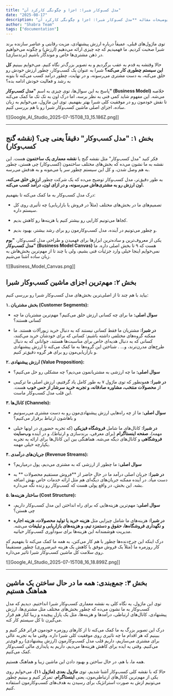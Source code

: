 ```yaml
---
title: "مدل کسب‌وکار شبرا: اجزا و چگونگی کارکرد آن"
date: "2025-08-17"
description: "توضیحات مقاله **مدل کسب‌وکار شبرا: اجزا و چگونگی کارکرد آن**"
author: "Shabra Team"
tags: ["documentation"]
---
```


توی ماژول‌های قبلی، عمیقاً درباره ارزش پیشنهادی، مزیت رقابتی و عناصر سازنده برند شبرا صحبت کردیم. ما فهمیدیم که چه چیزی ارائه می‌دهیم (ارزش) و چگونه می‌خواهیم در ذهن مشتری‌ها خاص و موندگار باشیم (برندسازی).

حالا وقتشه یه قدم به عقب برگردیم و به تصویر بزرگ‌تر نگاه کنیم. می‌خوایم ببینیم **کل این سیستم چطوری کار می‌کنه؟** شبرا به عنوان یک کسب‌وکار، چطور ارزش خودش رو خلق می‌کنه، به دست مشتری می‌رسونه، و در نهایت، چطور درآمد کسب می‌کنه تا بتونه به رشد و فعالیت خودش ادامه بده؟

پاسخ به این سوال‌ها، توی چیزی به اسم **"مدل کسب‌وکار" (Business Model)** خلاصه می‌شه. این مفهوم شاید کمی فنی به نظر برسه، اما درک اون به تک تک ما کمک می‌کنه تا نقش خودمون رو در موفقیت کلی شبرا بهتر بفهمیم. توی این ماژول، می‌خوایم به زبان ساده، اجزای اصلی ماشین کسب‌وکار شبرا رو با هم بررسی کنیم.

![[Google_AI_Studio_2025-07-15T08_13_15.186Z.png]]

---

## **بخش ۱: "مدل کسب‌وکار" دقیقاً یعنی چی؟ (نقشه گنج کسب‌وکار)**

فکر کنید "مدل کسب‌وکار" مثل نقشه گنج یا **نقشه معماری یک ساختمون** هست. این نقشه به ما نشون می‌ده که بخش‌های مختلف ساختمون (کسب‌وکار) چی هستن، چطور به هم وصل شدن، و کل این سیستم چطور سر پا می‌مونه و به هدفش می‌رسه.

به طور دقیق‌تر، مدل کسب‌وکار توضیح می‌ده که یک شرکت چطور **ارزش خلق می‌کنه، اون ارزش رو به مشتری‌هاش می‌رسونه، و در ازای اون، درآمد کسب می‌کنه.**

درک مدل کسب‌وکار به ما کمک می‌کنه تا بفهمیم:

- تصمیم‌های ما در بخش‌های مختلف (مثلاً در فروش یا بازاریابی) چه تأثیری روی کل سیستم داره.
    
- کجاها می‌تونیم کارایی رو بیشتر کنیم یا هزینه‌ها رو کاهش بدیم.
    
- و چطور می‌تونیم در آینده، مدل کسب‌وکارمون رو برای رشد بیشتر، بهبود بدیم.
    

یکی از معروف‌ترین و ساده‌ترین ابزارها برای فهمیدن و طراحی مدل کسب‌وکار، **"بوم مدل کسب‌وکار" (Business Model Canvas)** هست که ۹ تا بخش اصلی داره. ما نمی‌خوایم اینجا خیلی وارد جزئیات فنی بشیم، ولی با چند تا از مهم‌ترین بخش‌هاش به زبان ساده آشنا می‌شیم.

![[Business_Model_Canvas.png]]
## **بخش ۲: مهم‌ترین اجزای ماشین کسب‌وکار شبرا**

بیاید با هم چند تا از اصلی‌ترین بخش‌های مدل کسب‌وکار شبرا رو بررسی کنیم:

**۱. بخش مشتریان (Customer Segments):**

- **سوال اصلی:** ما برای چه کسانی ارزش خلق می‌کنیم؟ مهم‌ترین مشتریان ما چه کسانی هستند؟
    
- **در شبرا:** مشتریان ما فقط کسانی نیستند که به دنبال خرید زیورآلات هستند. ما ممکنه گروه‌های مختلفی داشته باشیم: کسانی که برای خودشان خرید می‌کنند، کسانی که به دنبال هدیه‌ای خاص برای مناسبت‌ها هستند، جوانانی که به دنبال طرح‌های مدرن‌ترند، و... . شناختن این گروه‌ها به ما کمک می‌کنه تا ارزش پیشنهادی و بازاریابی‌مون رو برای هر گروه دقیق‌تر کنیم.
    

**۲. ارزش پیشنهادی (Value Proposition):**

- **سوال اصلی:** ما چه ارزشی به مشتریانمون می‌دیم؟ چه مشکلی رو حل می‌کنیم؟
    
- **در شبرا:** همونطور که توی ماژول ۷ به طور کامل یاد گرفتیم، ارزش اصلی ما ترکیبی از **محصولات منتخب، مشاوره صادقانه، و تجربه خرید سرشار از حس خوب** هست. این قلب مدل کسب‌وکار ماست.
    

**۳. کانال‌ها (Channels):**

- **سوال اصلی:** ما از چه راه‌هایی ارزش پیشنهادی‌مون رو به دست مشتری می‌رسونیم و باهاشون ارتباط برقرار می‌کنیم؟
    
- **در شبرا:** کانال‌های ما شامل **فروشگاه‌ فیزیکی** (که تجربه حضوری در اونها خیلی مهمه)، **صفحه اینستاگرام** (برای معرفی، برندسازی و ارتباط)، و در آینده **وب‌سایت فروشگاهی** و کانال‌های دیگه می‌شه. هماهنگی بین این کانال‌ها برای ارائه یه تجربه یکپارچه خیلی مهمه.
    

**۴. جریان‌های درآمدی (Revenue Streams):**

- **سوال اصلی:** ما چطور از ارزشی که به مشتری می‌دیم، پول درمیاریم؟
    
- **در شبرا:** جریان اصلی درآمد ما در حال حاضر از **فروش مستقیم محصولات ** به دست میاد. در آینده ممکنه جریان‌های دیگه‌ای هم مثل ارائه خدمات خاص  بهش اضافه بشه. این بخش، در واقع پولی هست که کسب‌وکار رو زنده نگه می‌داره.
    

**۵. ساختار هزینه‌ها (Cost Structure):**

- **سوال اصلی:** مهم‌ترین هزینه‌هایی که برای راه انداختن این مدل کسب‌وکار داریم، چی هستن؟
    
- **در شبرا:** هزینه‌های ما شامل چیزایی مثل **هزینه خرید یا تولید محصولات، هزینه اجاره و نگهداری فروشگاه‌ها، حقوق و دستمزد تیم، و هزینه‌های بازاریابی و تبلیغات** می‌شه. مدیریت هوشمندانه این هزینه‌ها برای سودآوری کسب‌وکار حیاتیه.
    

درک اینکه این چرخ‌دنده‌ها چطور با هم کار می‌کنن، به همه ما کمک می‌کنه تا بفهمیم که کار روزمره ما (مثلاً یک فروش موفق یا کاهش یک هزینه غیرضروری) چطور مستقیماً روی سلامت کل ماشین کسب‌وکار شبرا تاثیر می‌ذاره.

![[Google_AI_Studio_2025-07-15T08_16_18.899Z.png]]

---

## **بخش ۳: جمع‌بندی: همه ما در حال ساختن یک ماشین هماهنگ هستیم**

توی این ماژول، یه نگاه کلی به نقشه معماری کسب‌وکار شبرا انداختیم. دیدیم که مدل کسب‌وکار به ما نشون می‌ده که چطور بخش‌های مختلف مثل مشتری‌ها، ارزش پیشنهادی، کانال‌های ارتباطی، درآمدها و هزینه‌ها، مثل یک پازل پیچیده و زیبا کنار هم قرار می‌گیرن تا کل سیستم کار کنه.

درک این تصویر بزرگ به ما کمک می‌کنه تا از کارهای روزمره خودمون فراتر فکر کنیم و ببینیم که هر اقدام ما چه تاثیری روی موفقیت کلی شبرا داره. وقتی ما یه تجربه عالی برای مشتری می‌سازیم، داریم قلب مدل کسب‌وکارمون (ارزش پیشنهادی) رو قوی‌تر می‌کنیم. وقتی یه ایده برای کاهش هزینه‌ها می‌دیم، داریم به پایداری مالی کسب‌وکار کمک می‌کنیم.

همه ما، با هم، در حال ساختن و بهبود دادن این ماشین زیبا و هماهنگ هستیم.

حالا که با نقشه کلی کسب‌وکار آشنا شدیم، توی **ماژول بعدی (ماژول ۱۱)**، می‌خوایم روی یکی از مهم‌ترین کانال‌های ارتباطی‌مون، یعنی **اینستاگرام**، تمرکز کنیم و ببینیم چطور می‌تونیم ازش به صورت استراتژیک برای رسیدن به هدف‌های کسب‌وکارمون استفاده کنیم.
